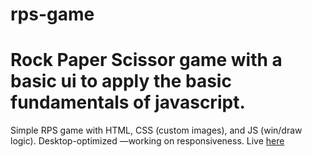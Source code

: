 # rps-game

# Rock Paper Scissor game with a basic ui to apply the basic fundamentals of javascript.
Simple RPS game with HTML, CSS (custom images), and JS (win/draw logic). Desktop-optimized —working on responsiveness. Live [here](https://paar8.github.io/rps-game/)
